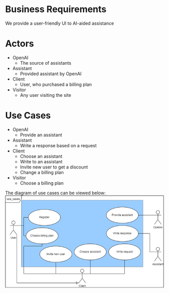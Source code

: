 # Business Requirements

We provide a user-friendly UI to AI-aided assistance

# Actors

* OpenAI
  * The source of assistants
* Assistant
  * Provided assistant by OpenAI
* Client
  * User, who purchased a billing plan
* Visitor
  * Any user visiting the site

# Use Cases

* OpenAI
  * Provide an assistant
* Assistant
  * Write a response based on a request
* Client
  * Choose an assistant
  * Write to an assistant
  * Invite new user to get a discount
  * Change a billing plan
* Visitor
  * Choose a billing plan

The diagram of use cases can be viewed below:
![use_cases_diagram](./figs/use_cases.png)